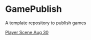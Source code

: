 # GamePublish
A template repository to publish games

[Player Scene Aug 30](Player_Scene_08_30/index.html)
